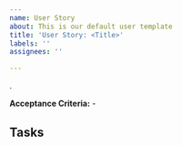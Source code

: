 ```yaml
---
name: User Story
about: This is our default user template
title: 'User Story: <Title>'
labels: ''
assignees: ''

---
```


.

**Acceptance Criteria:**
    -

**Tasks**
-
